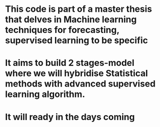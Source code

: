 
# This code is part of a master thesis that delves in Machine learning techniques for forecasting, supervised learning to be specific
# It aims to build 2 stages-model where we will hybridise Statistical methods with advanced supervised learning algorithm.

# It will ready in the days coming
